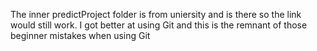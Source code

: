 The inner predictProject folder is from uniersity and is there so the link would still work. I got better at using Git and this is the remnant of those beginner mistakes when using Git
